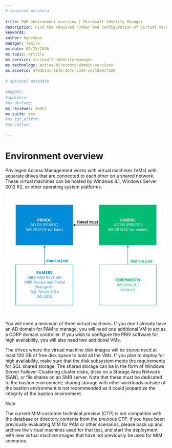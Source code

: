 ```yaml
---
# required metadata

title: PAM environment overview | Microsoft Identity Manager
description: Find the required number and configuration of virtual machines to successfully deploy Privileged Access Management
keywords:
author: kgremban
manager: femila
ms.date: 07/15/2016
ms.topic: article
ms.service: microsoft-identity-manager
ms.technology: active-directory-domain-services
ms.assetid: 479db14c-1bfb-4d7c-a344-cd718a01f328

# optional metadata

#ROBOTS:
#audience:
#ms.devlang:
ms.reviewer: mwahl
ms.suite: ems
#ms.tgt_pltfrm:
#ms.custom:

---
```


# Environment overview

Privileged Access Management works with virtual machines (VMs) with separate drives that are connected to each other on a shared network. These virtual machines can be hosted by Windows 8.1, Windows Server 2012 R2, or other operating system platforms.

![PAM servers: relationships and supported platforms - diagram](media/pam-test-lab-architecture.png)

You will need a minimum of three virtual machines.  If you don't already have an AD domain for PAM to manage, you will need one additional VM to act as a CORP domain controller.  If you wish to configure the PRIV software for high availability, you will also need two additional VMs.

The drives where the virtual machine disk images will be stored need at least 120 GB of free disk space to hold all the VMs.  If you plan to deploy for high availability, make sure that the disk subsystem meets the requirements for SQL shared storage.  The shared storage can be in the form of Windows Server Failover Clustering cluster disks, disks on a Storage Area Network (SAN), or file shares on an SMB server. Note that these must be dedicated to the bastion environment; sharing storage with other workloads outside of the bastion environment is not recommended as it could jeopardize the integrity of the bastion environment.

> [!NOTE]
> The current MIM customer technical preview (CTP) is not compatible with the database or directory contents from the previous CTP. If you have been previously evaluating MIM for PAM or other scenarios, please back up and archive the virtual machines used for that test, and start the deployment with new virtual machine images that have not previously be used for MIM scenarios.
